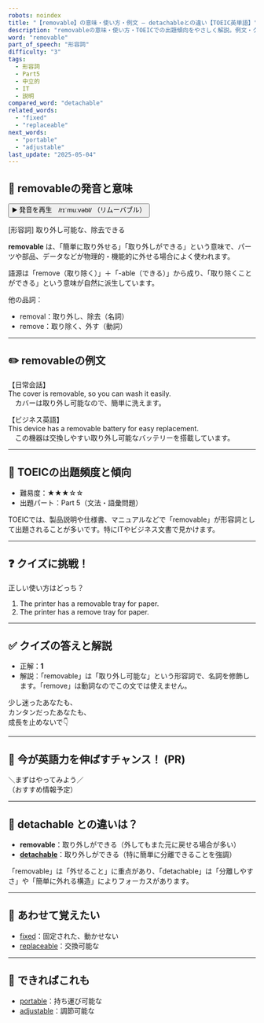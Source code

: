 ```yaml
---
robots: noindex
title: "【removable】の意味・使い方・例文 ― detachableとの違い【TOEIC英単語】"
description: "removableの意味・使い方・TOEICでの出題傾向をやさしく解説。例文・クイズ付きでdetachableとの違いもわかりやすく学べます。"
word: "removable"
part_of_speech: "形容詞"
difficulty: "3"
tags:
  - 形容詞
  - Part5
  - 中立的
  - IT
  - 説明
compared_word: "detachable"
related_words:
  - "fixed"
  - "replaceable"
next_words:
  - "portable"
  - "adjustable"
last_update: "2025-05-04"
---
```


## 🔰 removableの発音と意味

<button class="play-audio" onclick="playTTS('removable')">
  <span class="play-audio-main">
    ▶️ 発音を再生　/rɪˈmuːvəbl/
  </span>
  <span class="play-audio-sub">
    （リムーバブル）
  </span>
</button>

[形容詞] 取り外し可能な、除去できる

**removable** は、「簡単に取り外せる」「取り外しができる」という意味で、パーツや部品、データなどが物理的・機能的に外せる場合によく使われます。

語源は「remove（取り除く）」＋「-able（できる）」から成り、「取り除くことができる」という意味が自然に派生しています。

他の品詞：  
- removal：取り外し、除去（名詞）
- remove：取り除く、外す（動詞）

---

## ✏️ removableの例文

【日常会話】  
The cover is removable, so you can wash it easily.  
　カバーは取り外し可能なので、簡単に洗えます。

【ビジネス英語】  
This device has a removable battery for easy replacement.  
　この機器は交換しやすい取り外し可能なバッテリーを搭載しています。

---

## 🎯 TOEICの出題頻度と傾向

- 難易度：★★★☆☆
- 出題パート：Part 5（文法・語彙問題）

TOEICでは、製品説明や仕様書、マニュアルなどで「removable」が形容詞として出題されることが多いです。特にITやビジネス文書で見かけます。

---

## ❓ クイズに挑戦！

正しい使い方はどっち？

1. The printer has a removable tray for paper.  
2. The printer has a remove tray for paper.

---

## ✅ クイズの答えと解説

- 正解：**1**
- 解説：「removable」は「取り外し可能な」という形容詞で、名詞を修飾します。「remove」は動詞なのでこの文では使えません。

少し迷ったあなたも、  
カンタンだったあなたも、  
成長を止めないで👇️

---

## 🚀 今が英語力を伸ばすチャンス！ (PR)

<div class="info-center">
＼まずはやってみよう／<br>  
（おすすめ情報予定）
</div>

---

## 🤔  detachable との違いは？

- **removable**：取り外しができる（外してもまた元に戻せる場合が多い）
- **[detachable](/detachable)**：取り外しができる（特に簡単に分離できることを強調）

「removable」は「外せること」に重点があり、「detachable」は「分離しやすさ」や「簡単に外れる構造」によりフォーカスがあります。

---

## 🧩 あわせて覚えたい

- [fixed](/fixed)：固定された、動かせない
- [replaceable](/replaceable)：交換可能な

---

## 📖 できればこれも

- [portable](/portable)：持ち運び可能な
- [adjustable](/adjustable)：調節可能な

<!-- cvid: aid22_bid08 -->

